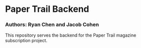 # Paper Trail Backend
### Authors: Ryan Chen and Jacob Cohen

This repository serves the backend for the Paper Trail magazine subscription project.
